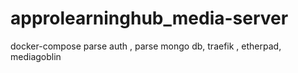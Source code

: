# approlearninghub_media-server
docker-compose parse auth , parse mongo db, traefik , etherpad, mediagoblin
